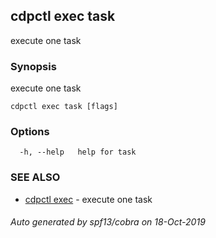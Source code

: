 ## cdpctl exec task

execute one task

### Synopsis

execute one task

```
cdpctl exec task [flags]
```

### Options

```
  -h, --help   help for task
```

### SEE ALSO

* [cdpctl exec](cdpctl_exec.md)	 - execute one task

###### Auto generated by spf13/cobra on 18-Oct-2019
